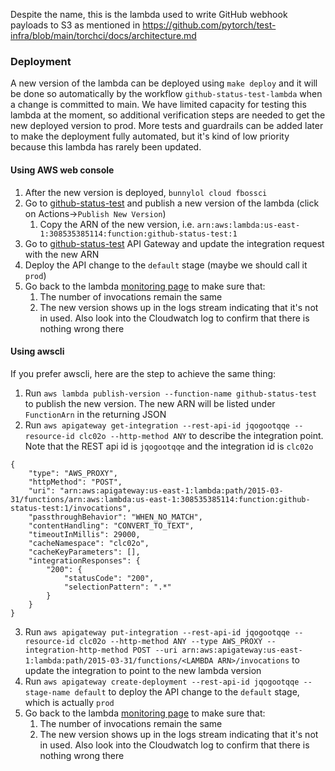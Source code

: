 Despite the name, this is the lambda used to write GitHub webhook payloads to S3 as mentioned
in https://github.com/pytorch/test-infra/blob/main/torchci/docs/architecture.md

### Deployment

A new version of the lambda can be deployed using `make deploy` and it will be done so automatically by the workflow
`github-status-test-lambda` when a change is committed to main. We have limited capacity for testing this lambda at
the moment, so additional verification steps are needed to get the new deployed version to prod. More tests and guardrails
can be added later to make the deployment fully automated, but it's kind of low priority because this lambda has rarely
been updated.

#### Using AWS web console

1. After the new version is deployed, `bunnylol cloud fbossci`
2. Go to [github-status-test](https://us-east-1.console.aws.amazon.com/lambda/home?region=us-east-1#/functions/github-status-test?tab=versions) and publish a new version of the lambda (click on Actions->`Publish New Version`)
    1. Copy the ARN of the new version, i.e. `arn:aws:lambda:us-east-1:308535385114:function:github-status-test:1`
3. Go to [github-status-test](https://us-east-1.console.aws.amazon.com/apigateway/home?region=us-east-1#/apis/jqogootqqe/resources/clc02o/methods/ANY) API Gateway and update the integration request with the new ARN
4. Deploy the API change to the `default` stage (maybe we should call it `prod`)
5. Go back to the lambda [monitoring page](https://us-east-1.console.aws.amazon.com/lambda/home?region=us-east-1#/functions/github-status-test?tab=monitoring) to make sure that:
   1. The number of invocations remain the same
   2. The new version shows up in the logs stream indicating that it's not in used. Also look into the Cloudwatch log to confirm that there is nothing wrong there

#### Using awscli

If you prefer awscli, here are the step to achieve the same thing:

1. Run `aws lambda publish-version --function-name github-status-test` to publish the new version. The new ARN will be listed under `FunctionArn` in the returning JSON
2. Run `aws apigateway get-integration --rest-api-id jqogootqqe --resource-id clc02o --http-method ANY` to describe the integration point. Note that the REST api id is `jqogootqqe` and the integration id is `clc02o`
```
{
    "type": "AWS_PROXY",
    "httpMethod": "POST",
    "uri": "arn:aws:apigateway:us-east-1:lambda:path/2015-03-31/functions/arn:aws:lambda:us-east-1:308535385114:function:github-status-test:1/invocations",
    "passthroughBehavior": "WHEN_NO_MATCH",
    "contentHandling": "CONVERT_TO_TEXT",
    "timeoutInMillis": 29000,
    "cacheNamespace": "clc02o",
    "cacheKeyParameters": [],
    "integrationResponses": {
        "200": {
            "statusCode": "200",
            "selectionPattern": ".*"
        }
    }
}
```
3. Run `aws apigateway put-integration --rest-api-id jqogootqqe --resource-id clc02o --http-method ANY --type AWS_PROXY --integration-http-method POST --uri arn:aws:apigateway:us-east-1:lambda:path/2015-03-31/functions/<LAMBDA ARN>/invocations` to update the integration to point to the new lambda version
4. Run `aws apigateway create-deployment --rest-api-id jqogootqqe --stage-name default` to deploy the API change to the `default` stage, which is actually `prod`
5. Go back to the lambda [monitoring page](https://us-east-1.console.aws.amazon.com/lambda/home?region=us-east-1#/functions/github-status-test?tab=monitoring) to make sure that:
   1. The number of invocations remain the same
   2. The new version shows up in the logs stream indicating that it's not in used. Also look into the Cloudwatch log to confirm that there is nothing wrong there
